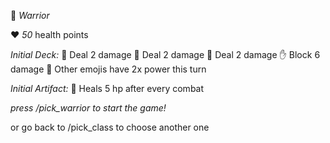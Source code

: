 🔴 *Warrior*

❤️ *50* health points

*Initial Deck:*
👊 Deal 2 damage
👊 Deal 2 damage
👊 Deal 2 damage
✋ Block 6 damage
💪 Other emojis have 2x power this turn

*Initial Artifact:*
💖 Heals 5 hp after every combat

*press /pick\_warrior to start the game\!*

or go back to /pick\_class to choose another one
